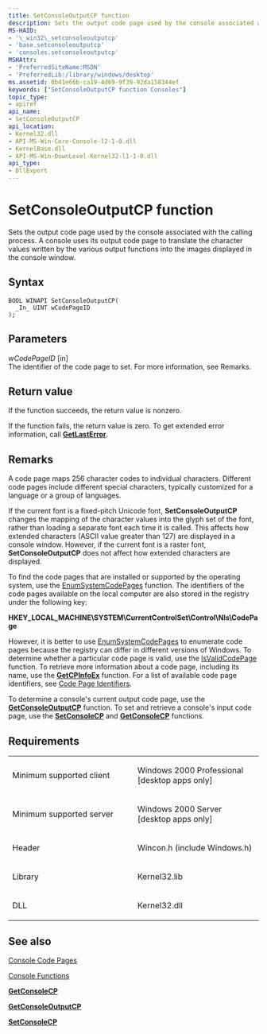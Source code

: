 ```yaml
---
title: SetConsoleOutputCP function
description: Sets the output code page used by the console associated with the calling process.
MS-HAID:
- '\_win32\_setconsoleoutputcp'
- 'base.setconsoleoutputcp'
- 'consoles.setconsoleoutputcp'
MSHAttr:
- 'PreferredSiteName:MSDN'
- 'PreferredLib:/library/windows/desktop'
ms.assetid: 0b41e66b-ca19-4d69-9f39-92da158344ef
keywords: ["SetConsoleOutputCP function Consoles"]
topic_type:
- apiref
api_name:
- SetConsoleOutputCP
api_location:
- Kernel32.dll
- API-MS-Win-Core-Console-l2-1-0.dll
- KernelBase.dll
- API-MS-Win-DownLevel-Kernel32-l1-1-0.dll
api_type:
- DllExport
---
```


# SetConsoleOutputCP function


Sets the output code page used by the console associated with the calling process. A console uses its output code page to translate the character values written by the various output functions into the images displayed in the console window.

Syntax
------

```ManagedCPlusPlus
BOOL WINAPI SetConsoleOutputCP(
  _In_ UINT wCodePageID
);
```

Parameters
----------

*wCodePageID* \[in\]  
The identifier of the code page to set. For more information, see Remarks.

Return value
------------

If the function succeeds, the return value is nonzero.

If the function fails, the return value is zero. To get extended error information, call [**GetLastError**](https://msdn.microsoft.com/library/windows/desktop/ms679360).

Remarks
-------

A code page maps 256 character codes to individual characters. Different code pages include different special characters, typically customized for a language or a group of languages.

If the current font is a fixed-pitch Unicode font, **SetConsoleOutputCP** changes the mapping of the character values into the glyph set of the font, rather than loading a separate font each time it is called. This affects how extended characters (ASCII value greater than 127) are displayed in a console window. However, if the current font is a raster font, **SetConsoleOutputCP** does not affect how extended characters are displayed.

To find the code pages that are installed or supported by the operating system, use the [EnumSystemCodePages](http://go.microsoft.com/fwlink/p/?linkid=178051) function. The identifiers of the code pages available on the local computer are also stored in the registry under the following key:

**HKEY\_LOCAL\_MACHINE\\SYSTEM\\CurrentControlSet\\Control\\Nls\\CodePage**

However, it is better to use [EnumSystemCodePages](http://go.microsoft.com/fwlink/p/?linkid=178051) to enumerate code pages because the registry can differ in different versions of Windows.
To determine whether a particular code page is valid, use the [IsValidCodePage](http://go.microsoft.com/fwlink/p/?linkid=178053) function. To retrieve more information about a code page, including its name, use the [**GetCPInfoEx**](https://msdn.microsoft.com/library/windows/desktop/dd318081) function. For a list of available code page identifiers, see [Code Page Identifiers](https://msdn.microsoft.com/library/windows/desktop/dd317756).

To determine a console's current output code page, use the [**GetConsoleOutputCP**](getconsoleoutputcp.md) function. To set and retrieve a console's input code page, use the [**SetConsoleCP**](setconsolecp.md) and [**GetConsoleCP**](getconsolecp.md) functions.

Requirements
------------

<table>
<colgroup>
<col width="50%" />
<col width="50%" />
</colgroup>
<tbody>
<tr class="odd">
<td><p>Minimum supported client</p></td>
<td><p>Windows 2000 Professional [desktop apps only]</p></td>
</tr>
<tr class="even">
<td><p>Minimum supported server</p></td>
<td><p>Windows 2000 Server [desktop apps only]</p></td>
</tr>
<tr class="odd">
<td><p>Header</p></td>
<td>Wincon.h (include Windows.h)</td>
</tr>
<tr class="even">
<td><p>Library</p></td>
<td>Kernel32.lib</td>
</tr>
<tr class="odd">
<td><p>DLL</p></td>
<td>Kernel32.dll</td>
</tr>
<tr class="even">
</tr>
<tr class="odd">
</tr>
<tr class="even">
</tr>
</tbody>
</table>

## <span id="see_also"></span>See also


[Console Code Pages](console-code-pages.md)

[Console Functions](console-functions.md)

[**GetConsoleCP**](getconsolecp.md)

[**GetConsoleOutputCP**](getconsoleoutputcp.md)

[**SetConsoleCP**](setconsolecp.md)

 

 




